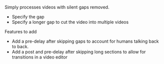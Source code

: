 Simply processes videos with silent gaps removed. 
- Specify the gap
- Specify a longer gap to cut the video into multiple videos

Features to add
- Add a pre-delay after skipping gaps to account for humans talking back to back.
- Add a post and pre-delay after skipping long sections to allow for transitions in a video editor
